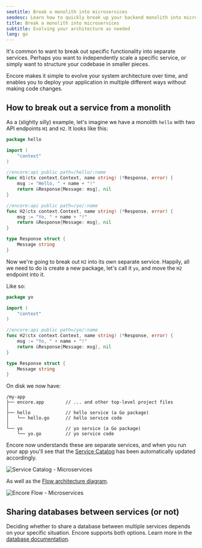 ```yaml
---
seotitle: Break a monolith into microservices
seodesc: Learn how to quickly break up your backend monolith into microservices using Encore, while avoiding the common pitfalls.
title: Break a monolith into microservices
subtitle: Evolving your architecture as needed
lang: go
---
```


It's common to want to break out specific functionality into separate services. Perhaps you want to independently scale a specific service, or simply want to structure your codebase in smaller pieces.

Encore makes it simple to evolve your system architecture over time, and enables you to deploy your application in multiple different ways without making code changes.

## How to break out a service from a monolith

As a (slightly silly) example, let's imagine we have a monolith `hello` with two API endpoints `H1` and `H2`. It looks like this:

```go
package hello

import (
	"context"
)

//encore:api public path=/hello/:name
func H1(ctx context.Context, name string) (*Response, error) {
	msg := "Hello, " + name + "!"
	return &Response{Message: msg}, nil
}

//encore:api public path=/yo/:name
func H2(ctx context.Context, name string) (*Response, error) {
	msg := "Yo, " + name + "!"
	return &Response{Message: msg}, nil
}

type Response struct {
	Message string
}
```

Now we're going to break out `H2` into its own separate service. Happily, all we need to do is create a new package, let's call it `yo`, and move the `H2` endpoint into it.

Like so:
```go
package yo

import (
	"context"
)

//encore:api public path=/yo/:name
func H2(ctx context.Context, name string) (*Response, error) {
	msg := "Yo, " + name + "!"
	return &Response{Message: msg}, nil
}

type Response struct {
	Message string
}
```

On disk we now have:
```
/my-app
├── encore.app        // ... and other top-level project files
│
├── hello             // hello service (a Go package)
│   └── hello.go      // hello service code
│
└── yo                // yo service (a Go package)
    └── yo.go         // yo service code
```

Encore now understands these are separate services, and when you run your app you'll see that the [Service Catalog](/docs/go/observability/service-catalog) has been automatically updated accordingly.

<img src="/assets/docs/microservices-service-catalog.png" title="Service Catalog - Microservices" />

As well as the [Flow architecture diagram](/docs/go/observability/encore-flow).

<img src="/assets/docs/microservices-flow.png" title="Encore Flow - Microservices" />

## Sharing databases between services (or not)

Deciding whether to share a database between multiple services depends on your specific situation. Encore supports both options. Learn more in the [database documentation](/docs/go/primitives/share-db-between-services).

